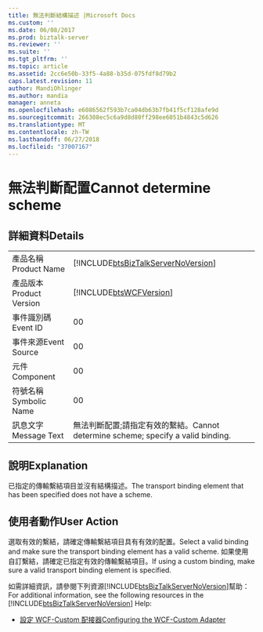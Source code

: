```yaml
---
title: 無法判斷結構描述 |Microsoft Docs
ms.custom: ''
ms.date: 06/08/2017
ms.prod: biztalk-server
ms.reviewer: ''
ms.suite: ''
ms.tgt_pltfrm: ''
ms.topic: article
ms.assetid: 2cc6e50b-33f5-4a88-b35d-075fdf8d79b2
caps.latest.revision: 11
author: MandiOhlinger
ms.author: mandia
manager: anneta
ms.openlocfilehash: e6086562f593b7ca04db63b7fb41f5cf128afe9d
ms.sourcegitcommit: 266308ec5c6a9d8d80ff298ee6051b4843c5d626
ms.translationtype: MT
ms.contentlocale: zh-TW
ms.lasthandoff: 06/27/2018
ms.locfileid: "37007167"
---
```

# <a name="cannot-determine-scheme"></a><span data-ttu-id="5059d-102">無法判斷配置</span><span class="sxs-lookup"><span data-stu-id="5059d-102">Cannot determine scheme</span></span>
## <a name="details"></a><span data-ttu-id="5059d-103">詳細資料</span><span class="sxs-lookup"><span data-stu-id="5059d-103">Details</span></span>  
  
|                 |                                                                                    |
|-----------------|------------------------------------------------------------------------------------|
|  <span data-ttu-id="5059d-104">產品名稱</span><span class="sxs-lookup"><span data-stu-id="5059d-104">Product Name</span></span>   | [!INCLUDE[btsBizTalkServerNoVersion](../includes/btsbiztalkservernoversion-md.md)] |
| <span data-ttu-id="5059d-105">產品版本</span><span class="sxs-lookup"><span data-stu-id="5059d-105">Product Version</span></span> |             [!INCLUDE[btsWCFVersion](../includes/btswcfversion-md.md)]             |
|    <span data-ttu-id="5059d-106">事件識別碼</span><span class="sxs-lookup"><span data-stu-id="5059d-106">Event ID</span></span>     |                                         <span data-ttu-id="5059d-107">0</span><span class="sxs-lookup"><span data-stu-id="5059d-107">0</span></span>                                          |
|  <span data-ttu-id="5059d-108">事件來源</span><span class="sxs-lookup"><span data-stu-id="5059d-108">Event Source</span></span>   |                                         <span data-ttu-id="5059d-109">0</span><span class="sxs-lookup"><span data-stu-id="5059d-109">0</span></span>                                          |
|    <span data-ttu-id="5059d-110">元件</span><span class="sxs-lookup"><span data-stu-id="5059d-110">Component</span></span>    |                                         <span data-ttu-id="5059d-111">0</span><span class="sxs-lookup"><span data-stu-id="5059d-111">0</span></span>                                          |
|  <span data-ttu-id="5059d-112">符號名稱</span><span class="sxs-lookup"><span data-stu-id="5059d-112">Symbolic Name</span></span>  |                                         <span data-ttu-id="5059d-113">0</span><span class="sxs-lookup"><span data-stu-id="5059d-113">0</span></span>                                          |
|  <span data-ttu-id="5059d-114">訊息文字</span><span class="sxs-lookup"><span data-stu-id="5059d-114">Message Text</span></span>   |                 <span data-ttu-id="5059d-115">無法判斷配置;請指定有效的繫結。</span><span class="sxs-lookup"><span data-stu-id="5059d-115">Cannot determine scheme; specify a valid binding.</span></span>                  |
  
## <a name="explanation"></a><span data-ttu-id="5059d-116">說明</span><span class="sxs-lookup"><span data-stu-id="5059d-116">Explanation</span></span>  
 <span data-ttu-id="5059d-117">已指定的傳輸繫結項目並沒有結構描述。</span><span class="sxs-lookup"><span data-stu-id="5059d-117">The transport binding element that has been specified does not have a scheme.</span></span>  
  
## <a name="user-action"></a><span data-ttu-id="5059d-118">使用者動作</span><span class="sxs-lookup"><span data-stu-id="5059d-118">User Action</span></span>  
 <span data-ttu-id="5059d-119">選取有效的繫結，請確定傳輸繫結項目具有有效的配置。</span><span class="sxs-lookup"><span data-stu-id="5059d-119">Select a valid binding and make sure the transport binding element has a valid scheme.</span></span> <span data-ttu-id="5059d-120">如果使用自訂繫結，請確定已指定有效的傳輸繫結項目。</span><span class="sxs-lookup"><span data-stu-id="5059d-120">If using a custom binding, make sure a valid transport binding element is specified.</span></span>  
  
 <span data-ttu-id="5059d-121">如需詳細資訊，請參閱下列資源[!INCLUDE[btsBizTalkServerNoVersion](../includes/btsbiztalkservernoversion-md.md)]幫助：</span><span class="sxs-lookup"><span data-stu-id="5059d-121">For additional information, see the following resources in the [!INCLUDE[btsBizTalkServerNoVersion](../includes/btsbiztalkservernoversion-md.md)] Help:</span></span>  
  
-   [<span data-ttu-id="5059d-122">設定 WCF-Custom 配接器</span><span class="sxs-lookup"><span data-stu-id="5059d-122">Configuring the WCF-Custom Adapter</span></span>](../core/configuring-the-wcf-custom-adapter.md)